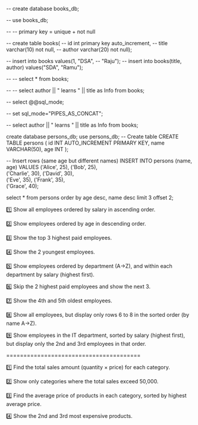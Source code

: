 -- create database books_db;

-- use books_db;

-- -- primary key = unique + not null

-- create table books(
-- id int primary key auto_increment, 
-- title varchar(10) not null,
-- author varchar(20) not null);

-- insert into books values(1, "DSA", 
-- "Raju");
-- insert into books(title, author) values("SDA", "Ramu");

-- -- select * from books;






-- -- select author || " learns " || title as Info from books;

-- select @@sql_mode;

-- set sql_mode="PIPES_AS_CONCAT";

-- select author || " learns " || title as Info from books;

create database persons_db;
 use persons_db;
 -- Create table
CREATE TABLE persons (
    id INT AUTO_INCREMENT PRIMARY KEY,
    name VARCHAR(50),
    age INT
);

-- Insert rows (same age but different names)
INSERT INTO persons (name, age) VALUES
('Alice', 25),
('Bob', 25),       
('Charlie', 30),
('David', 30),     
('Eve', 35),
('Frank', 35),     
('Grace', 40);     


select * from persons order by age desc, 
name desc limit 3 offset 2;




1️⃣ Show all employees ordered by salary in ascending order.

2️⃣ Show employees ordered by age in descending order.

3️⃣ Show the top 3 highest paid employees.

4️⃣ Show the 2 youngest employees.

5️⃣ Show employees ordered by department (A→Z), and within each department by salary (highest first).

6️⃣ Skip the 2 highest paid employees and show the next 3.

7️⃣ Show the 4th and 5th oldest employees.

8️⃣ Show all employees, but display only rows 6 to 8 in the sorted order (by name A→Z).

9️⃣ Show employees in the IT department, sorted by salary (highest first), but display only the 2nd and 3rd employees in that order.




=======================================

1️⃣ Find the total sales amount (quantity × price) for each category.

2️⃣ Show only categories where the total sales exceed 50,000.

3️⃣ Find the average price of products in each category, sorted by highest average price.

4️⃣ Show the 2nd and 3rd most expensive products.

